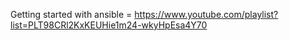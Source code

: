 Getting started with ansible = https://www.youtube.com/playlist?list=PLT98CRl2KxKEUHie1m24-wkyHpEsa4Y70
